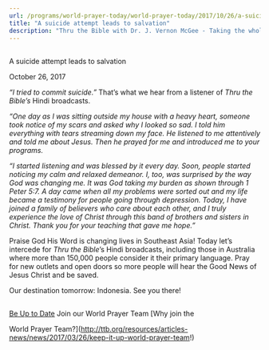 ```yaml
---
url: /programs/world-prayer-today/world-prayer-today/2017/10/26/a-suicide-attempt-leads-to-salvation
title: "A suicide attempt leads to salvation"
description: "Thru the Bible with Dr. J. Vernon McGee - Taking the whole Word to the whole world"
---
```







## 
 A suicide attempt leads to salvation


October 26, 2017




*“I tried to commit suicide.”* That’s what we hear from a listener of *Thru the Bible’s* Hindi broadcasts. 


*“One day as I was sitting outside my house with a heavy heart, someone took notice of my scars and asked why I looked so sad. I told him everything with tears streaming down my face. He listened to me attentively and told me about Jesus. Then he prayed for me and introduced me to your programs.* 


*“I started listening and was blessed by it every day. Soon, people started noticing my calm and relaxed demeanor. I, too, was surprised by the way God was changing me. It was God taking my burden as shown through 1 Peter 5:7. A day came when all my problems were sorted out and my life became a testimony for people going through depression. Today, I have joined a family of believers who care about each other, and I truly experience the love of Christ through this band of brothers and sisters in Christ. Thank you for your teaching that gave me hope.”*


Praise God His Word is changing lives in Southeast Asia! Today let’s intercede for *Thru the Bible*’s Hindi broadcasts, including those in Australia where more than 150,000 people consider it their primary language. Pray for new outlets and open doors so more people will hear the Good News of Jesus Christ and be saved.


Our destination tomorrow: Indonesia. See you there!
 




## 




[Be Up to Date](http://feeds.feedburner.com/WorldPrayerToday "World Prayer Today RSS Feed")
Join our World Prayer Team
[Why join the  

World Prayer Team?](http://ttb.org/resources/articles-news/news/2017/03/26/keep-it-up-world-prayer-team!)




